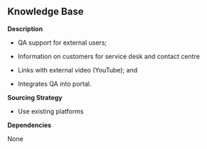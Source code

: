 ## Knowledge Base

**Description**

- QA support for external users;

- Information on customers for service desk and contact centre

- Links with external video (YouTube); and

- Integrates QA into portal.

**Sourcing Strategy**

- Use existing platforms

**Dependencies**

None
